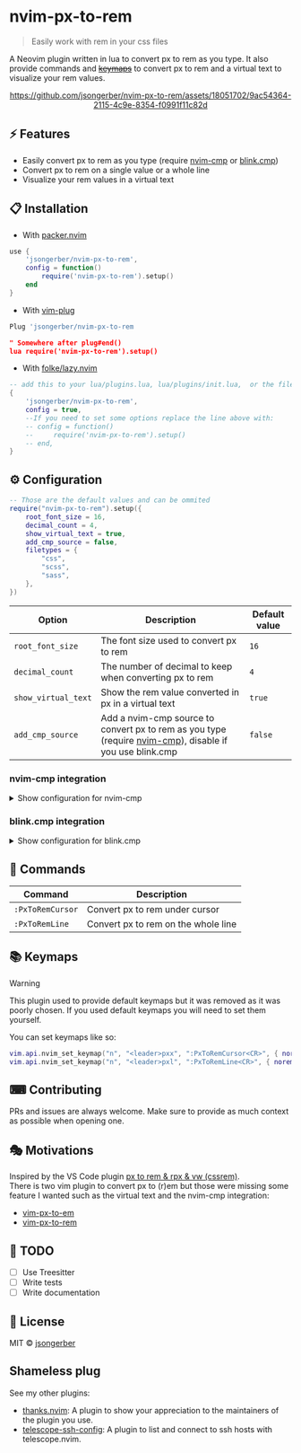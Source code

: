 # nvim-px-to-rem

> Easily work with rem in your css files

A Neovim plugin written in lua to convert px to rem as you type. It also provide commands and [~~keymaps~~](#-keymaps) to convert px to rem and a virtual text to visualize your rem values.

<div align="center">

https://github.com/jsongerber/nvim-px-to-rem/assets/18051702/9ac54364-2115-4c9e-8354-f0991f11c82d

</div>

## ⚡️ Features

- Easily convert px to rem as you type (require [nvim-cmp](https://github.com/hrsh7th/nvim-cmp) or [blink.cmp](https://github.com/Saghen/blink.cmp))
- Convert px to rem on a single value or a whole line
- Visualize your rem values in a virtual text

## 📋 Installation

- With [packer.nvim](https://github.com/wbthomason/packer.nvim)

```lua
use {
    'jsongerber/nvim-px-to-rem',
    config = function()
        require('nvim-px-to-rem').setup()
    end
}
```

- With [vim-plug](https://github.com/junegunn/vim-plug)

```lua
Plug 'jsongerber/nvim-px-to-rem

" Somewhere after plug#end()
lua require('nvim-px-to-rem').setup()
```

- With [folke/lazy.nvim](https://github.com/folke/lazy.nvim)

```lua
-- add this to your lua/plugins.lua, lua/plugins/init.lua,  or the file you keep your other plugins:
{
    'jsongerber/nvim-px-to-rem',
    config = true,
    --If you need to set some options replace the line above with:
    -- config = function()
    --     require('nvim-px-to-rem').setup()
    -- end,
}
```

## ⚙ Configuration

```lua
-- Those are the default values and can be ommited
require("nvim-px-to-rem").setup({
    root_font_size = 16,
    decimal_count = 4,
    show_virtual_text = true,
    add_cmp_source = false,
    filetypes = {
        "css",
        "scss",
        "sass",
    },
})
```

| Option              | Description                                                                                                                                    | Default value |
| ------------------- | ---------------------------------------------------------------------------------------------------------------------------------------------- | ------------- |
| `root_font_size`    | The font size used to convert px to rem                                                                                                        | `16`          |
| `decimal_count`     | The number of decimal to keep when converting px to rem                                                                                        | `4`           |
| `show_virtual_text` | Show the rem value converted in px in a virtual text                                                                                           | `true`        |
| `add_cmp_source`    | Add a nvim-cmp source to convert px to rem as you type (require [nvim-cmp](https://github.com/hrsh7th/nvim-cmp)), disable if you use blink.cmp | `false`       |

### nvim-cmp integration

<details>
<summary>Show configuration for nvim-cmp</summary>

[nvim-cmp](https://github.com/hrsh7th/nvim-cmp) to convert px to rem as you type.

```lua
require("cmp").setup({
    -- other config
    sources = cmp.config.sources({
        { name = "nvim_px_to_rem" },
        -- other sources
    }),
})

```

> [!IMPORTANT]
> Do not forget to set `add_cmp_source` to `true` in the setup function

</details>

### blink.cmp integration

<details>
<summary>Show configuration for blink.cmp</summary>

[nvim-cmp](https://github.com/hrsh7th/nvim-cmp) to convert px to rem as you type.

```lua
return {
  'saghen/blink.cmp',
  dependencies = {
    'jsongerber/nvim-px-to-rem',
    -- other dependencies
    -- …
  },
  opts = {
    sources = {
      default = {
        -- you need to add this line
        'nvim-px-to-rem',
        -- your other sources
        'lsp',
        'path',
        'snippets',
        'buffer',
        'lazydev',
      },
      providers = {
        ['nvim-px-to-rem'] = {
          module = 'nvim-px-to-rem.integrations.blink',
          name = 'nvim-px-to-rem',
        },
        -- other providers
        -- …
      },
    },
  },
}
```

</details>

## 🧰 Commands

| Command          | Description                         |
| ---------------- | ----------------------------------- |
| `:PxToRemCursor` | Convert px to rem under cursor      |
| `:PxToRemLine`   | Convert px to rem on the whole line |

## 📚 Keymaps

> [!WARNING]
> This plugin used to provide default keymaps but it was removed as it was poorly chosen.
> If you used default keymaps you will need to set them yourself.

You can set keymaps like so:

```lua
vim.api.nvim_set_keymap("n", "<leader>pxx", ":PxToRemCursor<CR>", { noremap = true })
vim.api.nvim_set_keymap("n", "<leader>pxl", ":PxToRemLine<CR>", { noremap = true })
```

## ⌨ Contributing

PRs and issues are always welcome. Make sure to provide as much context as possible when opening one.

## 🎭 Motivations

Inspired by the VS Code plugin [px to rem & rpx & vw (cssrem)](https://marketplace.visualstudio.com/items?itemName=cipchk.cssrem).  
There is two vim plugin to convert px to \(r\)em but those were missing some feature I wanted such as the virtual text and the nvim-cmp integration:

- [vim-px-to-em](https://github.com/chiedo/vim-px-to-em)
- [vim-px-to-rem](https://github.com/Oldenborg/vim-px-to-rem)

## 📝 TODO

- [ ] Use Treesitter
- [ ] Write tests
- [ ] Write documentation

## 📜 License

MIT © [jsongerber](https://github.com/jsongerber/nvim-px-to-rem/blob/master/LICENSE)

## Shameless plug

See my other plugins:

- [thanks.nvim](https://github.com/jsongerber/thanks.nvim): A plugin to show your appreciation to the maintainers of the plugin you use.
- [telescope-ssh-config](https://github.com/jsongerber/telescope-ssh-config): A plugin to list and connect to ssh hosts with telescope.nvim.
